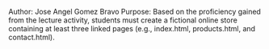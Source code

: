 Author: Jose Angel Gomez Bravo
Purpose: Based on the proficiency gained from the lecture activity, students must create a fictional online store containing at least three linked pages (e.g., index.html, products.html, and contact.html).
